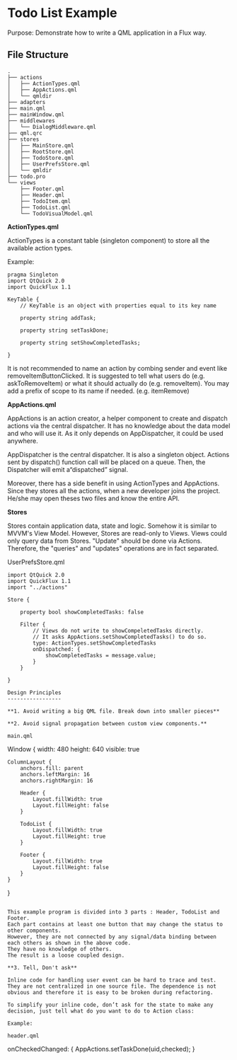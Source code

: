 Todo List Example
=================

Purpose: Demonstrate how to write a QML application in a Flux way.

File Structure
--------------

```
.
├── actions
│   ├── ActionTypes.qml
│   ├── AppActions.qml
│   └── qmldir
├── adapters
├── main.qml
├── mainWindow.qml
├── middlewares
│   └── DialogMiddleware.qml
├── qml.qrc
├── stores
│   ├── MainStore.qml
│   ├── RootStore.qml
│   ├── TodoStore.qml
│   ├── UserPrefsStore.qml
│   └── qmldir
├── todo.pro
└── views
    ├── Footer.qml
    ├── Header.qml
    ├── TodoItem.qml
    ├── TodoList.qml
    └── TodoVisualModel.qml

```


**ActionTypes.qml**

ActionTypes is a constant table (singleton component) to store all the available action types.

Example:

```
pragma Singleton
import QtQuick 2.0
import QuickFlux 1.1

KeyTable {
    // KeyTable is an object with properties equal to its key name

    property string addTask;

    property string setTaskDone;

    property string setShowCompletedTasks;

}
```

It is not recommended to name an action by combing sender and event like removeItemButtonClicked.
It is suggested to tell what users do (e.g. askToRemoveItem) or what it should actually do (e.g. removeItem).
You may add a prefix of scope to its name if needed. (e.g. itemRemove)

**AppActions.qml**

AppActions is an action creator, a helper component to create and dispatch actions via the central dispatcher. It has no knowledge about the data model and who will use it. As it only depends on AppDispatcher, it could be used anywhere.

AppDispatcher is the central dispatcher. It is also a singleton object. Actions sent by dispatch() function call will be placed on a queue. Then, the Dispatcher will emit a“dispatched” signal.

Moreover, there has a side benefit in using ActionTypes and AppActions. Since they stores all the actions, when a new developer joins the project. He/she may open theses two files and know the entire API.

**Stores**

Stores contain application data, state and logic.
Somehow it is similar to MVVM's View Model.
However, Stores are read-only to Views.
Views could only query data from Stores.
"Update" should be done via Actions.
Therefore, the "queries" and "updates" operations are in fact separated.

UserPrefsStore.qml

```
import QtQuick 2.0
import QuickFlux 1.1
import "../actions"

Store {

    property bool showCompletedTasks: false

    Filter {
        // Views do not write to showCompeletedTasks directly.
        // It asks AppActions.setShowCompletedTasks() to do so.
        type: ActionTypes.setShowCompletedTasks
        onDispatched: {
            showCompletedTasks = message.value;
        }
    }

}

Design Principles
-----------------

**1. Avoid writing a big QML file. Break down into smaller pieces**

**2. Avoid signal propagation between custom view components.**

main.qml
```
Window {
    width: 480
    height: 640
    visible: true

    ColumnLayout {
        anchors.fill: parent
        anchors.leftMargin: 16
        anchors.rightMargin: 16

        Header {
            Layout.fillWidth: true
            Layout.fillHeight: false
        }

        TodoList {
            Layout.fillWidth: true
            Layout.fillHeight: true
        }

        Footer {
            Layout.fillWidth: true
            Layout.fillHeight: false
        }
    }
}
```

This example program is divided into 3 parts : Header, TodoList and Footer. 
Each part contains at least one button that may change the status to other components.
However, they are not connected by any signal/data binding between each others as shown in the above code. 
They have no knowledge of others. 
The result is a loose coupled design.

**3. Tell, Don't ask**

Inline code for handling user event can be hard to trace and test. They are not centralized in one source file. The dependence is not obvious and therefore it is easy to be broken during refactoring.

To simplify your inline code, don’t ask for the state to make any decision, just tell what do you want to do to Action class:

Example:

header.qml
```
onCheckedChanged: {
    AppActions.setTaskDone(uid,checked);
}
```

